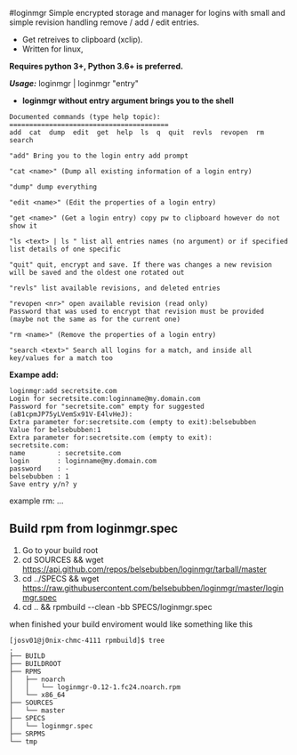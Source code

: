 #loginmgr
Simple encrypted storage and manager for logins with small and simple revision handling remove / add / edit entries. 
- Get retreives to clipboard (xclip). 
- Written for linux,

 **Requires python 3+, Python 3.6+ is preferred.**

***Usage:*** loginmgr | loginmgr "entry"

* **loginmgr without entry argument brings you to the shell**

```
Documented commands (type help topic):
========================================
add  cat  dump  edit  get  help  ls  q  quit  revls  revopen  rm  search

"add" Bring you to the login entry add prompt

"cat <name>" (Dump all existing information of a login entry)

"dump" dump everything

"edit <name>" (Edit the properties of a login entry)

"get <name>" (Get a login entry) copy pw to clipboard however do not show it

"ls <text> | ls " list all entries names (no argument) or if specified list details of one specific

"quit" quit, encrypt and save. If there was changes a new revision will be saved and the oldest one rotated out

"revls" list available revisions, and deleted entries

"revopen <nr>" open available revision (read only)
Password that was used to encrypt that revision must be provided (maybe not the same as for the current one)

"rm <name>" (Remove the properties of a login entry)

"search <text>" Search all logins for a match, and inside all key/values for a match too
```

**Exampe add:**

```
loginmgr:add secretsite.com
Login for secretsite.com:loginname@my.domain.com
Password for "secretsite.com" empty for suggested (aB1cpmJP75yLVemSx91V-E4lvHeJ):
Extra parameter for:secretsite.com (empty to exit):belsebubben
Value for belsebubben:1
Extra parameter for:secretsite.com (empty to exit):
secretsite.com:
name        : secretsite.com
login       : loginname@my.domain.com
password    : -
belsebubben : 1
Save entry y/n? y
```

example rm:
...


## Build rpm from loginmgr.spec 
1. Go to your build root 
2. cd SOURCES && wget https://api.github.com/repos/belsebubben/loginmgr/tarball/master
4. cd ../SPECS && wget https://raw.githubusercontent.com/belsebubben/loginmgr/master/loginmgr.spec
5. cd .. && rpmbuild --clean -bb SPECS/loginmgr.spec

when finished your build enviroment would like something like this
```
[josv01@j0nix-chmc-4111 rpmbuild]$ tree
.
├── BUILD
├── BUILDROOT
├── RPMS
│   ├── noarch
│   │   └── loginmgr-0.12-1.fc24.noarch.rpm
│   └── x86_64
├── SOURCES
│   └── master
├── SPECS
│   └── loginmgr.spec
├── SRPMS
└── tmp
```
